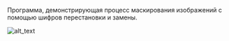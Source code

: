 Программа, демонстрирующая процесс маскирования изображений с помощью шифров перестановки и замены.

![alt_text](https://user-images.githubusercontent.com/2827204/30901465-994dee82-a370-11e7-9695-a88c5edbbbde.png)
